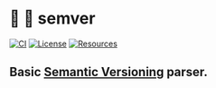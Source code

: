 # :crab: :1234: **semver**

[![CI][ci-shield]][ci-url]
[![License][license-shield]][license-url]
[![Resources][resources-shield]][resources-url]

## Basic [Semantic Versioning](https://semver.org/) parser.

<!-- MARKDOWN LINKS -->

[ci-shield]: https://img.shields.io/github/workflow/status/tensorush/semver/CI?style=for-the-badge&logo=github&label=CI&labelColor=black
[ci-url]: https://github.com/tensorush/semver/blob/master/.github/workflows/ci.yml
[license-shield]: https://img.shields.io/github/license/tensorush/semver.svg?style=for-the-badge&labelColor=black
[license-url]: https://github.com/tensorush/semver/blob/master/LICENSE.md
[resources-shield]: https://img.shields.io/badge/click-7C5642?style=for-the-badge&logo=rust&logoColor=7C5642&label=resources&labelColor=black
[resources-url]: https://github.com/tensorush/Awesome-Languages-Learning#crab-rust
